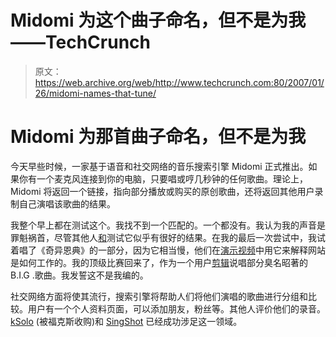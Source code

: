 # Midomi 为这个曲子命名，但不是为我——TechCrunch

> 原文：<https://web.archive.org/web/http://www.techcrunch.com:80/2007/01/26/midomi-names-that-tune/>

# Midomi 为那首曲子命名，但不是为我

今天早些时候，一家基于语音和社交网络的音乐搜索引擎 Midomi 正式推出。如果你有一个麦克风连接到你的电脑，只要唱或哼几秒钟的任何歌曲。理论上，Midomi 将返回一个链接，指向部分播放或购买的原创歌曲，还将返回其他用户录制自己演唱该歌曲的结果。

我整个早上都在测试这个。我找不到一个匹配的。一个都没有。我认为我的声音是罪魁祸首，尽管其他人[和](https://web.archive.org/web/20220808141607/http://www.techmeme.com/070126/p43#a070126p43)测试它似乎有很好的结果。在我的最后一次尝试中，我试着唱了《奇异恩典》的一部分，因为它相当慢，他们在[演示视频](https://web.archive.org/web/20220808141607/http://www.midomi.com/index.php?action=main.video)中用它来解释网站是如何工作的。我的顶级比赛回来了，作为一个用户[剪辑](https://web.archive.org/web/20220808141607/http://www.midomi.com/index.php?action=main.profile&recording_id=46a5fd703871c33b56925585401c3320)说唱部分臭名昭著的 B.I.G .歌曲。我发誓这不是我编的。

社交网络方面将使其流行，搜索引擎将帮助人们将他们演唱的歌曲进行分组和比较。用户有一个个人资料页面，可以添加朋友，粉丝等。其他人评价他们的录音。 [kSolo](https://web.archive.org/web/20220808141607/http://www.beta.techcrunch.com/2006/04/30/fox-acquires-ksolocom-confirms-newroo/) (被福克斯收购)和 [SingShot](https://web.archive.org/web/20220808141607/http://www.beta.techcrunch.com/2006/07/30/singshot-enters-online-karaoke-space/) 已经成功涉足这一领域。
